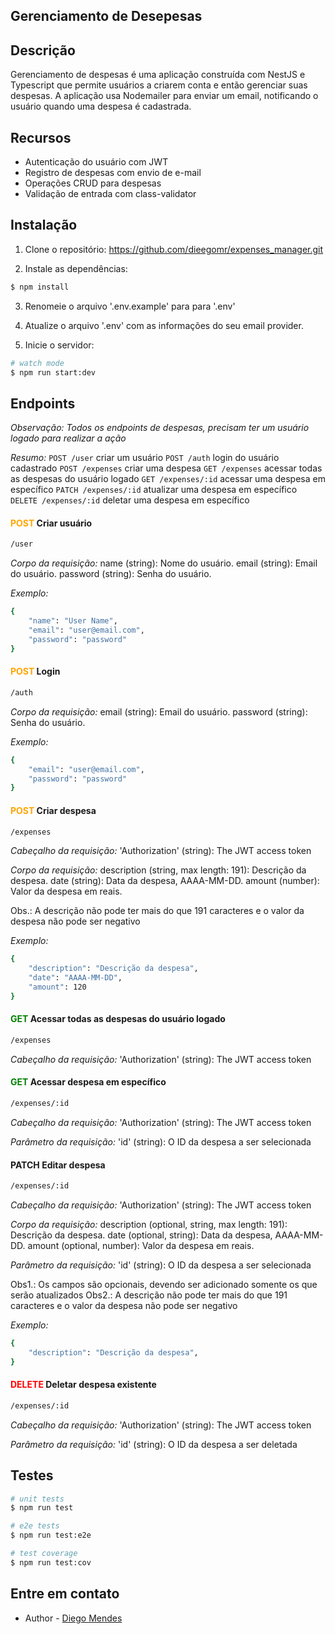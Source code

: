## Gerenciamento de Desepesas

## Descrição

Gerenciamento de despesas é uma aplicação construída com NestJS e Typescript que permite usuários a criarem conta e então gerenciar suas despesas. A aplicação usa Nodemailer para enviar um email, notificando o usuário quando uma despesa é cadastrada.

## Recursos

- Autenticação do usuário com JWT
- Registro de despesas com envio de e-mail
- Operações CRUD para despesas
- Validação de entrada com class-validator

## Instalação

1. Clone o repositório: https://github.com/dieegomr/expenses_manager.git

2. Instale as dependências:

```bash
$ npm install
```

3. Renomeie o arquivo '.env.example' para para '.env'

4. Atualize o arquivo '.env' com as informações do seu email provider.

5. Inicie o servidor:

```bash
# watch mode
$ npm run start:dev
```

## Endpoints

_Observação: Todos os endpoints de despesas, precisam ter um usuário logado para realizar a ação_

_Resumo:_
`POST /user` criar um usuário
`POST /auth` login do usuário cadastrado
`POST /expenses` criar uma despesa
`GET /expenses` acessar todas as despesas do usuário logado
`GET /expenses/:id` acessar uma despesa em específico
`PATCH /expenses/:id` atualizar uma despesa em específico
`DELETE /expenses/:id` deletar uma despesa em específico

#### <span style="color:orange">POST</span> Criar usuário

```bash
/user
```

_Corpo da requisição:_
name (string): Nome do usuário.
email (string): Email do usuário.
password (string): Senha do usuário.

_Exemplo:_

```bash
{
    "name": "User Name",
    "email": "user@email.com",
    "password": "password"
}
```

#### <span style="color:orange">POST</span> Login

```bash
/auth
```

_Corpo da requisição:_
email (string): Email do usuário.
password (string): Senha do usuário.

_Exemplo:_

```bash
{
    "email": "user@email.com",
    "password": "password"
}
```

#### <span style="color:orange">POST</span> Criar despesa

```bash
/expenses
```

_Cabeçalho da requisição:_
'Authorization' (string): The JWT access token

_Corpo da requisição:_
description (string, max length: 191): Descrição da despesa.
date (string): Data da despesa, AAAA-MM-DD.
amount (number): Valor da despesa em reais.

Obs.: A descrição não pode ter mais do que 191 caracteres e o valor da despesa não pode ser negativo

_Exemplo:_

```bash
{
    "description": "Descrição da despesa",
    "date": "AAAA-MM-DD",
    "amount": 120
}
```

#### <span style="color:green">GET</span> Acessar todas as despesas do usuário logado

```bash
/expenses
```

_Cabeçalho da requisição:_
'Authorization' (string): The JWT access token

#### <span style="color:green">GET</span> Acessar despesa em específico

```bash
/expenses/:id
```

_Cabeçalho da requisição:_
'Authorization' (string): The JWT access token

_Parâmetro da requisição:_
'id' (string): O ID da despesa a ser selecionada

#### PATCH Editar despesa

```bash
/expenses/:id
```

_Cabeçalho da requisição:_
'Authorization' (string): The JWT access token

_Corpo da requisição:_
description (optional, string, max length: 191): Descrição da despesa.
date (optional, string): Data da despesa, AAAA-MM-DD.
amount (optional, number): Valor da despesa em reais.

_Parâmetro da requisição:_
'id' (string): O ID da despesa a ser selecionada

Obs1.: Os campos são opcionais, devendo ser adicionado somente os que serão atualizados
Obs2.: A descrição não pode ter mais do que 191 caracteres e o valor da despesa não pode ser negativo

_Exemplo:_

```bash
{
    "description": "Descrição da despesa",
}
```

#### <span style="color:red">DELETE</span> Deletar despesa existente

```bash
/expenses/:id
```

_Cabeçalho da requisição:_
'Authorization' (string): The JWT access token

_Parâmetro da requisição:_
'id' (string): O ID da despesa a ser deletada

## Testes

```bash
# unit tests
$ npm run test

# e2e tests
$ npm run test:e2e

# test coverage
$ npm run test:cov
```

## Entre em contato

- Author - [Diego Mendes](https://www.linkedin.com/in/diego-mendes-rocha)
